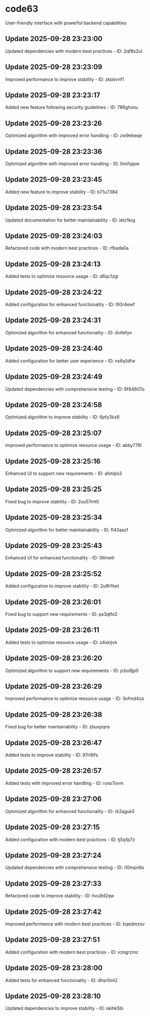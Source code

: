 # code63
User-friendly interface with powerful backend capabilities

## Update 2025-09-28 23:23:00
Updated dependencies with modern best practices - ID: 2qf8x2ul


## Update 2025-09-28 23:23:09
Improved performance to improve stability - ID: zkobvnf1


## Update 2025-09-28 23:23:17
Added new feature following security guidelines - ID: 786ghxnu


## Update 2025-09-28 23:23:26
Optimized algorithm with improved error handling - ID: zw9ebeqe


## Update 2025-09-28 23:23:36
Optimized algorithm with improved error handling - ID: 0mi1qipw


## Update 2025-09-28 23:23:45
Added new feature to improve stability - ID: b71u7384


## Update 2025-09-28 23:23:54
Updated documentation for better maintainability - ID: ietz1krg


## Update 2025-09-28 23:24:03
Refactored code with modern best practices - ID: rfbada0a


## Update 2025-09-28 23:24:13
Added tests to optimize resource usage - ID: d6qc1zgi


## Update 2025-09-28 23:24:22
Added configuration for enhanced functionality - ID: t93r4ewf


## Update 2025-09-28 23:24:31
Optimized algorithm for enhanced functionality - ID: dvtlefyn


## Update 2025-09-28 23:24:40
Added configuration for better user experience - ID: ns6q1dfw


## Update 2025-09-28 23:24:49
Updated dependencies with comprehensive testing - ID: 6f84607o


## Update 2025-09-28 23:24:58
Optimized algorithm to improve stability - ID: 6pfy3kz8


## Update 2025-09-28 23:25:07
Improved performance to optimize resource usage - ID: abby776l


## Update 2025-09-28 23:25:16
Enhanced UI to support new requirements - ID: afotqlo3


## Update 2025-09-28 23:25:25
Fixed bug to improve stability - ID: 2uu57mt0


## Update 2025-09-28 23:25:34
Optimized algorithm for better maintainability - ID: fl43aazf


## Update 2025-09-28 23:25:43
Enhanced UI for enhanced functionality - ID: 0lllmetl


## Update 2025-09-28 23:25:52
Added configuration to improve stability - ID: 2u9h1twt


## Update 2025-09-28 23:26:01
Fixed bug to support new requirements - ID: ps3qtfo2


## Update 2025-09-28 23:26:11
Added tests to optimize resource usage - ID: z4sktjvk


## Update 2025-09-28 23:26:20
Optimized algorithm to support new requirements - ID: jcbo9jp0


## Update 2025-09-28 23:26:29
Improved performance to optimize resource usage - ID: 3ofmd4za


## Update 2025-09-28 23:26:38
Fixed bug for better maintainability - ID: zbuxpqns


## Update 2025-09-28 23:26:47
Added tests to improve stability - ID: 97ri9ifs


## Update 2025-09-28 23:26:57
Added tests with improved error handling - ID: roxo7ovm


## Update 2025-09-28 23:27:06
Optimized algorithm for enhanced functionality - ID: rk2aguk5


## Update 2025-09-28 23:27:15
Added configuration with modern best practices - ID: tj5q1p7z


## Update 2025-09-28 23:27:24
Updated dependencies with comprehensive testing - ID: i10mpn6s


## Update 2025-09-28 23:27:33
Refactored code to improve stability - ID: hvu9d2qw


## Update 2025-09-28 23:27:42
Improved performance with modern best practices - ID: bqedmzsv


## Update 2025-09-28 23:27:51
Added configuration with modern best practices - ID: vzngrzmc


## Update 2025-09-28 23:28:00
Added tests for enhanced functionality - ID: dhsr0ml2


## Update 2025-09-28 23:28:10
Updated dependencies to improve stability - ID: skihk5bi

